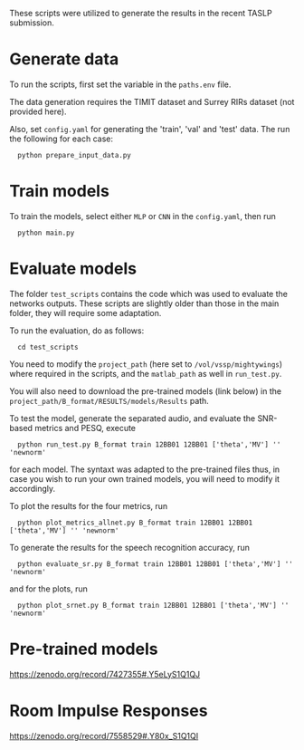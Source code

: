 These scripts were utilized to generate the results in the recent TASLP submission.

# Generate data
To run the scripts, first set the variable in the `paths.env` file.

The data generation requires the TIMIT dataset and Surrey RIRs dataset (not provided here).

Also, set `config.yaml` for generating the 'train', 'val' and 'test' data. The run the following for each case:

      python prepare_input_data.py

# Train models

To train the models, select either `MLP` or `CNN` in the `config.yaml`, then run

      python main.py
      

# Evaluate models

The folder `test_scripts` contains the code which was used to evaluate the networks outputs. These scripts are slightly older than those in the main folder, they will require some adaptation.

To run the evaluation, do as follows:

      cd test_scripts
      
You need to modify the `project_path` (here set to `/vol/vssp/mightywings`) where required in the scripts, and the `matlab_path` as well in `run_test.py`.

You will also need to download the pre-trained models (link below) in the `project_path/B_format/RESULTS/models/Results` path.

To test the model, generate the separated audio, and evaluate the SNR-based metrics and PESQ, execute

      python run_test.py B_format train 12BB01 12BB01 ['theta','MV'] '' 'newnorm'
      
for each model. The syntaxt was adapted to the pre-trained files thus, in case you wish to run your own trained models, you will need to modify it accordingly.

To plot the results for the four metrics, run

      python plot_metrics_allnet.py B_format train 12BB01 12BB01 ['theta','MV'] '' 'newnorm'
      

To generate the results for the speech recognition accuracy, run

      python evaluate_sr.py B_format train 12BB01 12BB01 ['theta','MV'] '' 'newnorm'
      
and for the plots, run
      
      python plot_srnet.py B_format train 12BB01 12BB01 ['theta','MV'] '' 'newnorm'



#  Pre-trained models

https://zenodo.org/record/7427355#.Y5eLyS1Q1QJ

# Room Impulse Responses

https://zenodo.org/record/7558529#.Y80x_S1Q1QI
